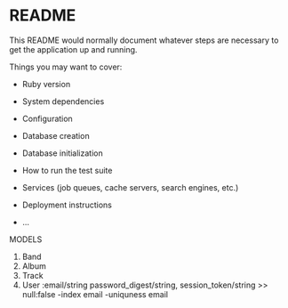 # README

This README would normally document whatever steps are necessary to get the
application up and running.

Things you may want to cover:

* Ruby version

* System dependencies

* Configuration

* Database creation

* Database initialization

* How to run the test suite

* Services (job queues, cache servers, search engines, etc.)

* Deployment instructions

* ...


MODELS 

1) Band
2) Album
3) Track
4) User  :email/string   password_digest/string, session_token/string  >> null:false
   -index email
   -uniquness email

